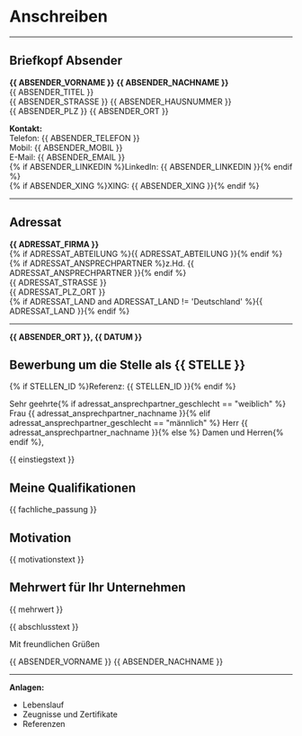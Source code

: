 # Anschreiben

---

## Briefkopf Absender

**{{ ABSENDER_VORNAME }} {{ ABSENDER_NACHNAME }}**  
{{ ABSENDER_TITEL }}  
{{ ABSENDER_STRASSE }} {{ ABSENDER_HAUSNUMMER }}  
{{ ABSENDER_PLZ }} {{ ABSENDER_ORT }}  

**Kontakt:**  
Telefon: {{ ABSENDER_TELEFON }}  
Mobil: {{ ABSENDER_MOBIL }}  
E-Mail: {{ ABSENDER_EMAIL }}  
{% if ABSENDER_LINKEDIN %}LinkedIn: {{ ABSENDER_LINKEDIN }}{% endif %}  
{% if ABSENDER_XING %}XING: {{ ABSENDER_XING }}{% endif %}  

---

## Adressat

**{{ ADRESSAT_FIRMA }}**  
{% if ADRESSAT_ABTEILUNG %}{{ ADRESSAT_ABTEILUNG }}{% endif %}  
{% if ADRESSAT_ANSPRECHPARTNER %}z.Hd. {{ ADRESSAT_ANSPRECHPARTNER }}{% endif %}  
{{ ADRESSAT_STRASSE }}  
{{ ADRESSAT_PLZ_ORT }}  
{% if ADRESSAT_LAND and ADRESSAT_LAND != 'Deutschland' %}{{ ADRESSAT_LAND }}{% endif %}

---

**{{ ABSENDER_ORT }}, {{ DATUM }}**

## Bewerbung um die Stelle als {{ STELLE }}
{% if STELLEN_ID %}Referenz: {{ STELLEN_ID }}{% endif %}

Sehr geehrte{% if adressat_ansprechpartner_geschlecht == "weiblich" %} Frau {{ adressat_ansprechpartner_nachname }}{% elif adressat_ansprechpartner_geschlecht == "männlich" %} Herr {{ adressat_ansprechpartner_nachname }}{% else %} Damen und Herren{% endif %},

{{ einstiegstext }}

## Meine Qualifikationen

{{ fachliche_passung }}

## Motivation

{{ motivationstext }}

## Mehrwert für Ihr Unternehmen

{{ mehrwert }}

{{ abschlusstext }}

Mit freundlichen Grüßen

{{ ABSENDER_VORNAME }} {{ ABSENDER_NACHNAME }}

---

**Anlagen:**
- Lebenslauf
- Zeugnisse und Zertifikate
- Referenzen
